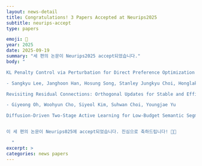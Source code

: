 ```yaml
---
layout: news-detail
title: Congratulations! 3 Papers Accepted at Neurips2025
subtitle: neurips-accept
type: papers

emoji: 🎉
year: 2025
date: 2025-09-19
summary: "세 편의 논문이 Neurips2025 accept되었습니다."
body: "

KL Penalty Control via Perturbation for Direct Preference Optimization

- Sangkyu Lee, Janghoon Han, Hosung Song, Stanley Jungkyu Choi, Honglak Lee, Youngjae Yu

Revisiting Residual Connections: Orthogonal Updates for Stable and Efficient Deep Networks

- Giyeong Oh, Woohyun Cho, Siyeol Kim, Suhwan Choi, Youngjae Yu

Diffusion-Driven Two-Stage Active Learning for Low-Budget Semantic Segmentation


이 세 편의 논문이 Neurips025에 accept되었습니다. 진심으로 축하드립니다! 🎉🎉

  "
excerpt: >
categories: news papers
---
```


